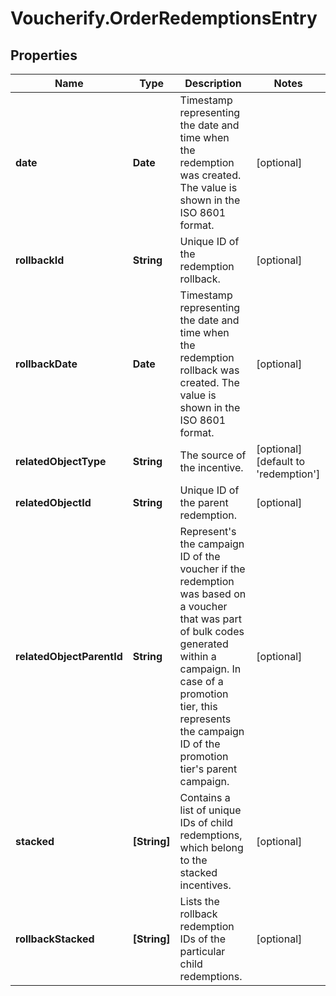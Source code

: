 # Voucherify.OrderRedemptionsEntry

## Properties

Name | Type | Description | Notes
------------ | ------------- | ------------- | -------------
**date** | **Date** | Timestamp representing the date and time when the redemption was created. The value is shown in the ISO 8601 format. | [optional] 
**rollbackId** | **String** | Unique ID of the redemption rollback. | [optional] 
**rollbackDate** | **Date** | Timestamp representing the date and time when the redemption rollback was created. The value is shown in the ISO 8601 format. | [optional] 
**relatedObjectType** | **String** | The source of the incentive. | [optional] [default to &#39;redemption&#39;]
**relatedObjectId** | **String** | Unique ID of the parent redemption. | [optional] 
**relatedObjectParentId** | **String** | Represent&#39;s the campaign ID of the voucher if the redemption was based on a voucher that was part of bulk codes generated within a campaign. In case of a promotion tier, this represents the campaign ID of the promotion tier&#39;s parent campaign. | [optional] 
**stacked** | **[String]** | Contains a list of unique IDs of child redemptions, which belong to the stacked incentives. | [optional] 
**rollbackStacked** | **[String]** | Lists the rollback redemption IDs of the particular child redemptions. | [optional] 


